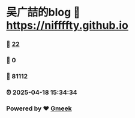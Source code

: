 # 吴广喆的blog :link: https://niffffty.github.io 
### :page_facing_up: [22](https://niffffty.github.io/tag.html) 
### :speech_balloon: 0 
### :hibiscus: 81112 
### :alarm_clock: 2025-04-18 15:34:34 
### Powered by :heart: [Gmeek](https://github.com/Meekdai/Gmeek)
